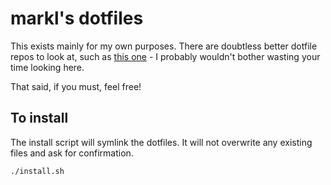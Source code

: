 # markl's dotfiles

This exists mainly for my own purposes. There are doubtless better dotfile repos to look at, such as [this one](https://github.com/mathiasbynens/dotfiles) - I probably wouldn't bother wasting your time looking here.

That said, if you must, feel free!

## To install

The install script will symlink the dotfiles. It will not overwrite any existing files and ask for confirmation.

```
./install.sh
```
